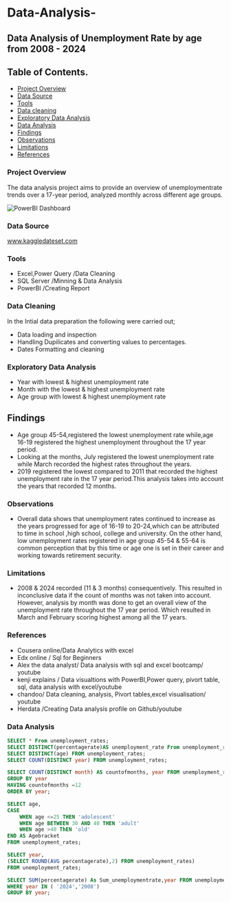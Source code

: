 # Data-Analysis-
## Data Analysis of Unemployment Rate by age from 2008 - 2024 
## Table of Contents.
- [Project Overview](#project-overview) 
- [Data Source](#data-source)
- [Tools](#tools)
- [Data cleaning](#data-cleaning)
- [Exploratory Data Analysis](#exploratory-data-analysis)
- [Data Analysis](#data-analysis)
- [Findings](#findings)
- [Observations](#observations)
- [Limitations](#limitations)
- [References](#references)



### Project Overview
The data analysis project aims to provide an overview  of unemploymentrate trends over a 17-year period, analyzed monthly across different age groups.

![PowerBI Dashboard](https://github.com/Viola-Mugambwa/Data-Analysis-/assets/171678539/2270add2-b2b5-42ca-abe2-42e673b56533)

### Data Source 
www.kaggledateset.com
### Tools
- Excel,Power Query /Data Cleaning 
- SQL Server /Minning & Data Analysis
- PowerBI /Creating Report
### Data Cleaning 
In the Intial data preparation the following were carried out;
- Data loading and inspection
- Handling Dupilicates and converting values to percentages.
- Dates Formatting and cleaning
### Exploratory Data Analysis
- Year with lowest & highest unemployment rate
- Month with the lowest & highest unemployment rate
- Age group with lowest & highest unemployment rate
## Findings
- Age group 45-54,registered the lowest unemployment rate while,age 16-19 registered the highest unemployment throughout the 17 year period.
- Looking at the months, July registered the lowest unemployment rate while March recorded the highest rates throughout the years.
- 2019 registered the lowest compared to 2011 that recorded the highest unemployment rate in the 17 year period.This analysis takes into account the years that recorded 12 months.

### Observations
- Overall data shows that unemployment rates continued to increase as the years  progressed for age of 16-19 to 20-24,which can be attributed to time in school ,high school, college and university. On the other hand, low unemployment rates registered in age group 45-54 & 55-64 is common perception that by this time or age one is set in their career and working towards retirement security.

### Limitations
- 2008 & 2024 recorded  (11 & 3 months) consequentively. This resulted in inconclusive data if the count of months was not taken into account. However, analysis by month was done to get an overall view of the unemployment rate throughout the 17 year period. Which resulted in March and February scoring highest among all the 17 years.  
### References
  - Cousera online/Data Analytics with excel
  - Edx online / Sql for Beginners
  - Alex the data analyst/ Data analysis with sql and excel bootcamp/ youtube
  - kenji explains / Data visualtions with PowerBI,Power query, pivort table, sql, data analysis with excel/youtube
  - chandoo/ Data cleaning, analysis, Pivort tables,excel visualisation/ youtube
  - Herdata /Creating Data analysis profile on Github/youtube
  
  

### Data Analysis
```sql
SELECT * From unemployment_rates;
SELECT DISTINCT(percentagerate)AS unemployment_rate From unemployment_rates;
SELECT DISTINCT(age) FROM unemployment_rates;
SELECT COUNT(DISTINCT year) FROM unemployment_rates;

SELECT COUNT(DISTINCT month) AS countofmonths, year FROM unemployment_rates
GROUP BY year
HAVING countofmonths =12
ORDER BY year;

SELECT age,
CASE
    WHEN age <=25 THEN 'adolescent'
    WHEN age BETWEEN 30 AND 40 THEN 'adult'
    WHEN age >40 ThEN 'old'
END AS Agebracket
FROM unemployment_rates;

SELECT year,
(SELECT ROUND(AVG percentagerate),2) FROM unemployment_rates)
FROM unemployment_rates;

SELECT SUM(percentagerate) As Sum_unemploymentrate,year FROM unemployment_rates
WHERE year IN ( '2024','2008')
GROUP BY year;




